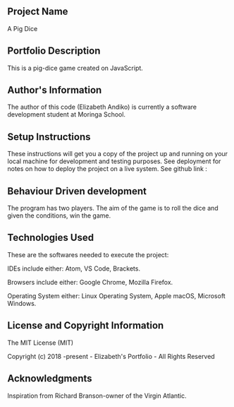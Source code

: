 ## Project Name

A Pig Dice

## Portfolio Description

This is a pig-dice game created on JavaScript.

## Author's Information

The author of this code (Elizabeth Andiko) is currently a software development student at Moringa School.

## Setup Instructions

These instructions will get you a copy of the project up and running on your local machine for development and testing purposes. See deployment for notes on how to deploy the project on a live system.
See github link :

## Behaviour Driven development

The program has two players.
The aim of the game is to roll the dice and given the conditions, win the game.

## Technologies Used

These are the softwares needed to execute the project:

IDEs include either: Atom, VS Code, Brackets.

Browsers include either: Google Chrome, Mozilla Firefox.

Operating System either: Linux Operating System, Apple macOS, Microsoft Windows.

## License and Copyright Information

The MIT License (MIT)

Copyright (c) 2018 -present - Elizabeth's Portfolio - All Rights Reserved

## Acknowledgments

Inspiration from Richard Branson-owner of the Virgin Atlantic.
